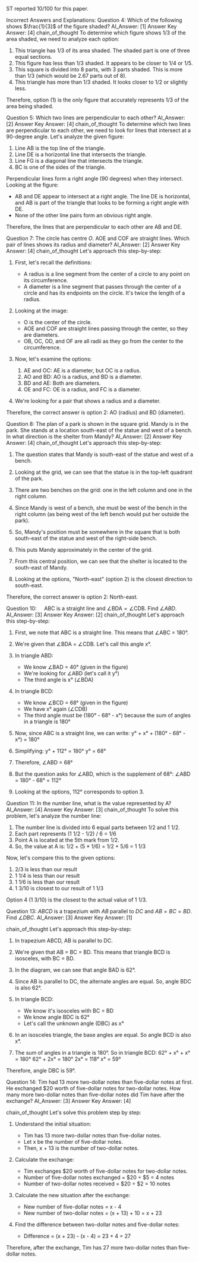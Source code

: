 ST reported 10/100 for this paper.

Incorrect Answers and Explanations:
Question 4: Which of the following shows $\frac{1}{3}$ of the figure shaded?
AI_Answer: [1]
Answer Key Answer: [4]
chain_of_thought To determine which figure shows 1/3 of the area shaded, we need to analyze each option:

1) This triangle has 1/3 of its area shaded. The shaded part is one of three equal sections.
2) This figure has less than 1/3 shaded. It appears to be closer to 1/4 or 1/5.
3) This square is divided into 8 parts, with 3 parts shaded. This is more than 1/3 (which would be 2.67 parts out of 8).
4) This triangle has more than 1/3 shaded. It looks closer to 1/2 or slightly less.

Therefore, option (1) is the only figure that accurately represents 1/3 of the area being shaded.

Question 5: Which two lines are perpendicular to each other?
AI_Answer: [2]
Answer Key Answer: [4]
chain_of_thought To determine which two lines are perpendicular to each other, we need to look for lines that intersect at a 90-degree angle. Let's analyze the given figure:

1. Line AB is the top line of the triangle.
2. Line DE is a horizontal line that intersects the triangle.
3. Line FG is a diagonal line that intersects the triangle.
4. BC is one of the sides of the triangle.

Perpendicular lines form a right angle (90 degrees) when they intersect. Looking at the figure:

- AB and DE appear to intersect at a right angle. The line DE is horizontal, and AB is part of the triangle that looks to be forming a right angle with DE.
- None of the other line pairs form an obvious right angle.

Therefore, the lines that are perpendicular to each other are AB and DE.

Question 7: The circle has centre $O$.
AOE and COF are straight lines. Which pair of lines shows its radius and diameter?
AI_Answer: [2]
Answer Key Answer: [4]
chain_of_thought Let's approach this step-by-step:

1) First, let's recall the definitions:
   - A radius is a line segment from the center of a circle to any point on its circumference.
   - A diameter is a line segment that passes through the center of a circle and has its endpoints on the circle. It's twice the length of a radius.

2) Looking at the image:
   - O is the center of the circle.
   - AOE and COF are straight lines passing through the center, so they are diameters.
   - OB, OC, OD, and OF are all radii as they go from the center to the circumference.

3) Now, let's examine the options:
   1. AE and OC: AE is a diameter, but OC is a radius.
   2. AO and BD: AO is a radius, and BD is a diameter.
   3. BD and AE: Both are diameters.
   4. OE and FC: OE is a radius, and FC is a diameter.

4) We're looking for a pair that shows a radius and a diameter.

Therefore, the correct answer is option 2: AO (radius) and BD (diameter).

Question 8: The plan of a park is shown in the square grid.
Mandy is in the park. She stands at a location south-east of the statue and west of a bench. In what direction is the shelter from Mandy?
AI_Answer: [2]
Answer Key Answer: [4]
chain_of_thought Let's approach this step-by-step:

1. The question states that Mandy is south-east of the statue and west of a bench.

2. Looking at the grid, we can see that the statue is in the top-left quadrant of the park.

3. There are two benches on the grid: one in the left column and one in the right column.

4. Since Mandy is west of a bench, she must be west of the bench in the right column (as being west of the left bench would put her outside the park).

5. So, Mandy's position must be somewhere in the square that is both south-east of the statue and west of the right-side bench.

6. This puts Mandy approximately in the center of the grid.

7. From this central position, we can see that the shelter is located to the south-east of Mandy.

8. Looking at the options, "North-east" (option 2) is the closest direction to south-east.

Therefore, the correct answer is option 2: North-east.

Question 10: $\quad \mathrm{ABC}$ is a straight line and $\angle \mathrm{BDA}=\angle \mathrm{CDB}$. Find $\angle A B D$.
AI_Answer: [3]
Answer Key Answer: [2]
chain_of_thought Let's approach this step-by-step:

1) First, we note that ABC is a straight line. This means that ∠ABC = 180°.

2) We're given that ∠BDA = ∠CDB. Let's call this angle x°.

3) In triangle ABD:
   - We know ∠BAD = 40° (given in the figure)
   - We're looking for ∠ABD (let's call it y°)
   - The third angle is x° (∠BDA)

4) In triangle BCD:
   - We know ∠BCD = 68° (given in the figure)
   - We have x° again (∠CDB)
   - The third angle must be (180° - 68° - x°) because the sum of angles in a triangle is 180°

5) Now, since ABC is a straight line, we can write:
   y° + x° + (180° - 68° - x°) = 180°

6) Simplifying:
   y° + 112° = 180°
   y° = 68°

7) Therefore, ∠ABD = 68°

8) But the question asks for ∠ABD, which is the supplement of 68°:
   ∠ABD = 180° - 68° = 112°

9) Looking at the options, 112° corresponds to option 3.

Question 11: In the number line, what is the value represented by A?
AI_Answer: [4]
Answer Key Answer: [3]
chain_of_thought To solve this problem, let's analyze the number line:

1. The number line is divided into 6 equal parts between 1/2 and 1 1/2.
2. Each part represents (1 1/2 - 1/2) / 6 = 1/6
3. Point A is located at the 5th mark from 1/2.
4. So, the value at A is: 1/2 + (5 * 1/6) = 1/2 + 5/6 = 1 1/3

Now, let's compare this to the given options:
1. 2/3 is less than our result
2. 1 1/4 is less than our result
3. 1 1/6 is less than our result
4. 1 3/10 is closest to our result of 1 1/3

Option 4 (1 3/10) is the closest to the actual value of 1 1/3.

Question 13: $A B C D$ is a trapezium with $A B$ parallel to $D C$ and $A B=B C=B D$.
Find $\angle D B C$.
AI_Answer: [3]
Answer Key Answer: [1]

chain_of_thought Let's approach this step-by-step:

1) In trapezium ABCD, AB is parallel to DC.

2) We're given that AB = BC = BD. This means that triangle BCD is isosceles, with BC = BD.

3) In the diagram, we can see that angle BAD is 62°.

4) Since AB is parallel to DC, the alternate angles are equal. So, angle BDC is also 62°.

5) In triangle BCD:
   - We know it's isosceles with BC = BD
   - We know angle BDC is 62°
   - Let's call the unknown angle (DBC) as x°

6) In an isosceles triangle, the base angles are equal. So angle BCD is also x°.

7) The sum of angles in a triangle is 180°. So in triangle BCD:
   62° + x° + x° = 180°
   62° + 2x° = 180°
   2x° = 118°
   x° = 59°

Therefore, angle DBC is 59°.

Question 14: Tim had 13 more two-dollar notes than five-dollar notes at first. He exchanged $\$ 20$ worth of five-dollar notes for two-dollar notes. How many more two-dollar notes than five-dollar notes did Tim have after the exchange?
AI_Answer: [3]
Answer Key Answer: [4]

chain_of_thought Let's solve this problem step by step:

1. Understand the initial situation:
   - Tim has 13 more two-dollar notes than five-dollar notes.
   - Let x be the number of five-dollar notes.
   - Then, x + 13 is the number of two-dollar notes.

2. Calculate the exchange:
   - Tim exchanges $20 worth of five-dollar notes for two-dollar notes.
   - Number of five-dollar notes exchanged = $20 ÷ $5 = 4 notes
   - Number of two-dollar notes received = $20 ÷ $2 = 10 notes

3. Calculate the new situation after the exchange:
   - New number of five-dollar notes = x - 4
   - New number of two-dollar notes = (x + 13) + 10 = x + 23

4. Find the difference between two-dollar notes and five-dollar notes:
   - Difference = (x + 23) - (x - 4) = 23 + 4 = 27

Therefore, after the exchange, Tim has 27 more two-dollar notes than five-dollar notes.
